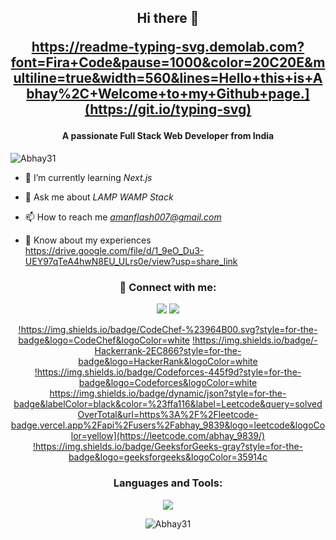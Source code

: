 <h2 align="center">Hi there 👋

https://readme-typing-svg.demolab.com?font=Fira+Code&pause=1000&color=20C20E&multiline=true&width=560&lines=Hello+this+is+Abhay%2C+Welcome+to+my+Github+page.](https://git.io/typing-svg)
</h2>

<h4 align="center">A passionate Full Stack Web Developer from India</h4>

<p align="left"> <img src="https://komarev.com/ghpvc/?username=Abhay31&label=Profile%20views&color=0e75b6&style=flat" alt="Abhay31" /> </p>

- 🌱 I’m currently learning *Next.js*

- 💬 Ask me about *LAMP WAMP Stack*

- 📫 How to reach me *amanflash007@gmail.com*

- 📄 Know about my experiences https://drive.google.com/file/d/1_9eO_Du3-UEY97qTeA4hwN8EU_ULrs0e/view?usp=share_link

<h3 align="center">🔗 Connect with me:</h3>

<p align="center">
  <a href="https://twitter.com/Dusty_31" target="blank"><img src="https://skillicons.dev/icons?i=twitter&perline=10"></a>
  <a href="https://linkedin.com/in/abhaysharma31" target="blank"><img src="https://skillicons.dev/icons?i=linkedin&perline=10"></a><br>
  <div align="center"
       
  <a href="https://www.codechef.com/users/abhay_9839" target="blank">!https://img.shields.io/badge/CodeChef-%23964B00.svg?style=for-the-badge&logo=CodeChef&logoColor=white</a>
  <a href="https://www.hackerrank.com/abhaysharma0983" target="blank">!https://img.shields.io/badge/-Hackerrank-2EC866?style=for-the-badge&logo=HackerRank&logoColor=white</a>
  <a href="https://codeforces.com/profile/abhay_9839" target="blank">!https://img.shields.io/badge/Codeforces-445f9d?style=for-the-badge&logo=Codeforces&logoColor=white</a>
  <a href="https://www.leetcode.com/abhay_9839" target="blank">https://img.shields.io/badge/dynamic/json?style=for-the-badge&labelColor=black&color=%23ffa116&label=Leetcode&query=solvedOverTotal&url=https%3A%2F%2Fleetcode-badge.vercel.app%2Fapi%2Fusers%2Fabhay_9839&logo=leetcode&logoColor=yellow](https://leetcode.com/abhay_9839/)</a>
  <a href="https://auth.geeksforgeeks.org/user/abhay_9839/practice" target="blank">!https://img.shields.io/badge/GeeksforGeeks-gray?style=for-the-badge&logo=geeksforgeeks&logoColor=35914c</a>
  
  </div>
</p>

<!-- <p align="center">
  <a href="https://twitter.com/Dusty_31" target="_blank"><img src="https://skillicons.dev/icons?i=twitter&perline=10"></a><br>
  <a href="https://linkedin.com/in/abhaysharma31" target="blank"><img src="https://skillicons.dev/icons?i=linkedin&perline=10"></a><br>
  <div align="center">
    
    <a href="https://www.codechef.com/users/abhay_9839" target="blank">![CodeChef](https://img.shields.io/badge/CodeChef-%23964B00.svg?style=for-the-   badge&logo=CodeChef&logoColor=white)</a>
    <a href="https://www.hackerrank.com/abhaysharma0983" target="blank">!https://img.shields.io/badge/-Hackerrank-2EC866?style=for-the-badge&logo=HackerRank&logoColor=white</a>
    <a href="https://codeforces.com/profile/abhay_9839" target="blank">!https://img.shields.io/badge/Codeforces-445f9d?style=for-the-badge&logo=Codeforces&logoColor=white</a>  
    <a href="https://www.leetcode.com/abhay_9839" target="blank">https://img.shields.io/badge/dynamic/json?style=for-the-badge&labelColor=black&color=%23ffa116&label=Leetcode&query=solvedOverTotal&url=https%3A%2F%2Fleetcode-badge.vercel.app%2Fapi%2Fusers%2Fabhay_9839&logo=leetcode&logoColor=yellow](https://leetcode.com/abhay_9839/)</a>
    <a href="https://auth.geeksforgeeks.org/user/abhay_9839/practice" target="blank">!https://img.shields.io/badge/GeeksforGeeks-gray?style=for-the-badge&logo=geeksforgeeks&logoColor=35914c</a>
    
  </div>
</p> -->

<h3 align="center">Languages and Tools:</h3>
<p align="center"> 
  <img src="https://skillicons.dev/icons?i=java,react,js,bootstrap,css,tailwind,discord,express,firebase,git,github,html,jquery,nextjs,mongodb,postman,nodejs,netlify,vscode&perline=9">
</p>
<p align="center"><img align="center" src="https://github-readme-stats.vercel.app/api/top-langs?username=Abhay31&show_icons=true&locale=en&layout=compact" alt="Abhay31" /></p>
